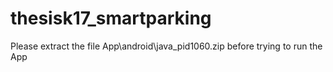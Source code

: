# thesisk17_smartparking
 Please extract the file App\android\java_pid1060.zip before trying to run the App
